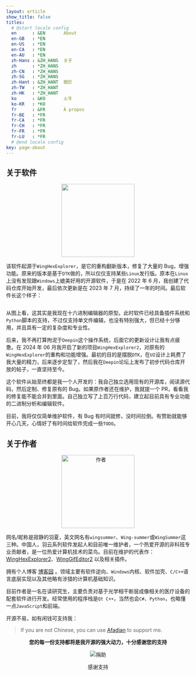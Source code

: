```yaml
---
layout: article
show_title: false
titles:
  # @start locale config
  en      : &EN       About
  en-GB   : *EN
  en-US   : *EN
  en-CA   : *EN
  en-AU   : *EN
  zh-Hans : &ZH_HANS  关于
  zh      : *ZH_HANS
  zh-CN   : *ZH_HANS
  zh-SG   : *ZH_HANS
  zh-Hant : &ZH_HANT  關於
  zh-TW   : *ZH_HANT
  zh-HK   : *ZH_HANT
  ko      : &KO       소개
  ko-KR   : *KO
  fr      : &FR       À propos
  fr-BE   : *FR
  fr-CA   : *FR
  fr-CH   : *FR
  fr-FR   : *FR
  fr-LU   : *FR
  # @end locale config
key: page-about
---
```


## 关于软件

<p align="center">
<img alt="" src="{{site.url}}/assets/images/appicon.png" width=200 />
</p>

该软件起源于`WingHexExplorer`，是它的重构翻新版本，修复了大量的 Bug，增强功能。原来的版本是基于`DTK`做的，所以仅仅支持某些`Linux`发行版。原本在`Linux`上没有发现跟`Windows`上媲美好用的开源软件，于是在 2022 年 6 月，我创建了代码仓库开始开发，最后依次更新是在 2023 年 7 月，持续了一年的时间。最后软件长这个样子：

<p align="center">
<img alt="" src="{{site.url}}/assets/images/old-screenshot.png"/>
</p>

从图上看，这其实是我现在十六进制编辑器的原型。此时软件已经具备插件系统和`Python`脚本的支持，不过仅支持单文件编辑，也没有特别强大，但已经十分够用，并且具有一定的复杂度和专业性。

后来，我不再打算拘泥于`Deepin`这个操作系统，后面它的更新设计让我有点疲惫。在 2024 年 06 月我开启了新的项目`WingHexExplorer2`，对原有的`WingHexExplorer`的重构和功能增强。最初的目的是摆脱`DTK`，在`UI`设计上耗费了我大量的精力，后来逐步定型了，然后我在`Deepin`论坛上发布了初步代码仓库开放的帖子，一直坚持至今。

这个软件从始至终都是我一个人开发的：我自己独立选用现有的开源库，阅读源代码，然后定制、修复原有的 Bug。如果原作者还在维护，我就提一个 PR，看看我的修复能不能合并到里面。自己独立写了上百万行代码，建立起目前具有专业功能的二进制分析和编辑软件。

目前，我将仅仅简单维护软件，有 Bug 有时间就修，没时间拉倒。有赞助就能够开心几天，心情好了有时间给软件完成一些`TODO`。

## 关于作者

<p align="center">
<img alt="作者" src="{{site.url}}/assets/images/author.jpg" width=200 />
</p>

网名/昵称是寂静的羽夏，英文网名有`wingsummer`、`Wing-summer`或`WingSummer`这三种。中国人，羽云系列软件发起人和目前唯一维护者，一个热爱开源的非科班专业贡献者，是一位热爱计算机技术的菜鸟。目前在维护的代表作：[WingHexExplorer2](https://github.com/Wing-summer/WingHexExplorer2)、[WingGifEditor2](https://github.com/Wing-summer/WingGifEditor2) 以及相关插件。

拥有个人博客 [博客园](https://www.cnblogs.com/wingsummer) 。领域主要有软件逆向、`Windows`内核、软件加壳、`C/C++`语言底层实现以及其他略有涉猎的计算机基础知识。

目前作者是一名在读研究生，主要负责对基于光学相干断层成像相关的医疗设备的配套软件进行开发。经常使用的程序栈是`Qt C++`，当然也会`C#`、`Python`，也略懂一点`JavaScript`和前端。

开源不易，如有闲钱可支持我：

> If you are not Chinese, you can use [Afadian](https://afdian.com/a/wingsummer) to support me.

<p align="center"><b>您的每一份支持都将是我开源的强大动力，十分感谢您的支持</b></p>

<p align="center">
<img alt="捐助" src="{{site.url}}/assets/images/Donate.jpg" />
<p align="center">感谢支持</p>
</p>
